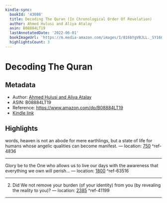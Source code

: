 ```yaml
---
kindle-sync:
  bookId: '43088'
  title: Decoding The Quran (In Chronological Order Of Revelation)
  author: Ahmed Hulusi and Aliya Atalay
  asin: B08884LT19
  lastAnnotatedDate: '2022-06-01'
  bookImageUrl: 'https://m.media-amazon.com/images/I/816bYgVBJLL._SY160.jpg'
  highlightsCount: 3
---
```

# Decoding The Quran
## Metadata
* Author: [Ahmed Hulusi and Aliya Atalay](https://www.amazon.com/Ahmed-Hulusi/e/B005LL6LII/ref=dp_byline_cont_ebooks_1)
* ASIN: B08884LT19
* Reference: https://www.amazon.com/dp/B08884LT19
* [Kindle link](kindle://book?action=open&asin=B08884LT19)

## Highlights
words, heaven is not an abode for mere earthlings, but a state of life for humans whose angelic qualities can become manifest. — location: [750](kindle://book?action=open&asin=B08884LT19&location=750) ^ref-4836

---
Glory be to the One who allows us to live our days with the awareness that everything we own will perish... — location: [1800](kindle://book?action=open&asin=B08884LT19&location=1800) ^ref-63516

---
2. Did We not remove your burden (of your identity) from you (by revealing the reality to you)? — location: [2385](kindle://book?action=open&asin=B08884LT19&location=2385) ^ref-41199

---
